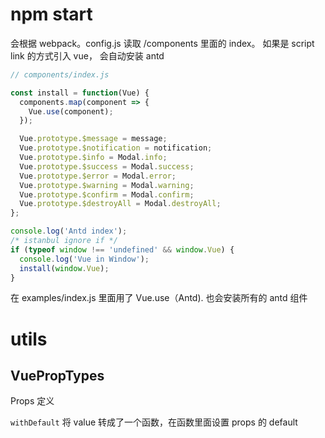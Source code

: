 # npm start

会根据 webpack。config.js 读取 /components 里面的 index。 如果是 script link 的方式引入 vue， 会自动安装 antd

```javascript
// components/index.js

const install = function(Vue) {
  components.map(component => {
    Vue.use(component);
  });

  Vue.prototype.$message = message;
  Vue.prototype.$notification = notification;
  Vue.prototype.$info = Modal.info;
  Vue.prototype.$success = Modal.success;
  Vue.prototype.$error = Modal.error;
  Vue.prototype.$warning = Modal.warning;
  Vue.prototype.$confirm = Modal.confirm;
  Vue.prototype.$destroyAll = Modal.destroyAll;
};

console.log('Antd index');
/* istanbul ignore if */
if (typeof window !== 'undefined' && window.Vue) {
  console.log('Vue in Window');
  install(window.Vue);
}
```





在 examples/index.js 里面用了 Vue.use（Antd). 也会安装所有的 antd 组件





# utils

## VuePropTypes

Props 定义

`withDefault` 将 value 转成了一个函数，在函数里面设置 props 的 default



